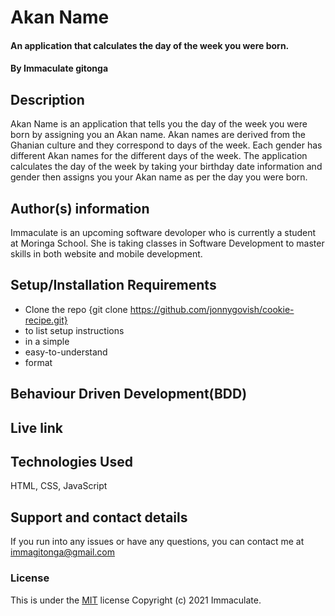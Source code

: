# Akan Name
#### An application that calculates the day of the week you were born.
#### By Immaculate gitonga
## Description
Akan Name is an application that tells you the day of the week you were born by assigning you an Akan name. Akan names are derived from the Ghanian culture and they correspond to days of the week. Each gender has different Akan names for the different days of the week. The application calculates the day of the week by taking your birthday date information and gender then assigns you your Akan name as per the day you were born.
## Author(s) information
Immaculate is an upcoming software devoloper who is currently a student at Moringa School. She is taking classes in Software Development to master skills in both website and mobile development.
## Setup/Installation Requirements
* Clone the repo {git clone https://github.com/jonnygovish/cookie-recipe.git}
* to list setup instructions
* in a simple
* easy-to-understand
* format
## Behaviour Driven Development(BDD)
## Live link

## Technologies Used
HTML, CSS, JavaScript
## Support and contact details
If you run into any issues or have any questions, you can contact me at immagitonga@gmail.com
### License
This is under the [MIT](license) license
Copyright (c) 2021 Immaculate.